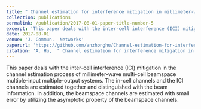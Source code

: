 ```yaml
---
title: " Channel estimation for interference mitigation in millimeter-wave multi-cell beamspace MIMO systems"
collection: publications
permalink: /publication/2017-08-01-paper-title-number-5
excerpt: 'This paper deals with the inter-cell interference (ICI) mitigation in the channel estimation process of millimeter-wave multi-cell beamspace multiple-input multiple-output systems. The in-cell channels and the ICI channels are estimated together and distinguished with the beam information. In addition, the beamspace channels are estimated with small error by utilizing the asymptotic property of the beamspace channels.'
date: 2017-08-01
venue: 'J. Commun.  Networks'
paperurl: 'https://github.com/anzhonghu/Channel-estimation-for-interference-mitigation-in-millimeter-wave-multi-cell-beamspace-MIMO-systems'
citation: 'A. Hu,  " Channel estimation for interference mitigation in millimeter-wave multi-cell beamspace MIMO systems," <i>J. Commun.  Networks</i>, vol. 19, no. 4, pp. 371-382, Aug. 2017.'
---
```

This paper deals with the inter-cell interference (ICI) mitigation in the channel estimation process of millimeter-wave multi-cell beamspace multiple-input multiple-output systems. The in-cell channels and the ICI channels are estimated together and distinguished with the beam information. In addition, the beamspace channels are estimated with small error by utilizing the asymptotic property of the beamspace channels.
